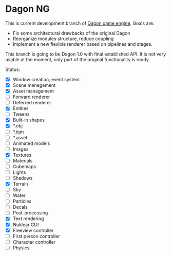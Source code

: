 Dagon NG
========
This is current development branch of [Dagon game engine](https://github.com/gecko0307/dagon). Goals are:
* Fix some architectural drawbacks of the original Dagon
* Reorganize modules structure, reduce coupling
* Implement a new flexible renderer based on pipelines and stages.

This branch is going to be Dagon 1.0 with final established API. It is not very usable at the moment, only part of the original functionality is ready.

Status:
* [x] Window creation, event system
* [x] Scene menegement
* [x] Asset management
* [ ] Forward renderer
* [ ] Deferred renderer
* [x] Entities
* [ ] Tweens
* [x] Built-in shapes
* [x] *.obj
* [ ] *.iqm
* [ ] *.asset
* [ ] Animated models
* [ ] Images
* [x] Textures
* [ ] Materials
* [ ] Cubemaps
* [ ] Lights
* [ ] Shadows
* [x] Terrain
* [ ] Sky
* [ ] Water
* [ ] Particles
* [ ] Decals
* [ ] Post-processing
* [x] Text rendering
* [x] Nuklear GUI
* [x] Freeview controller
* [ ] First person controller
* [ ] Character controller
* [ ] Physics
